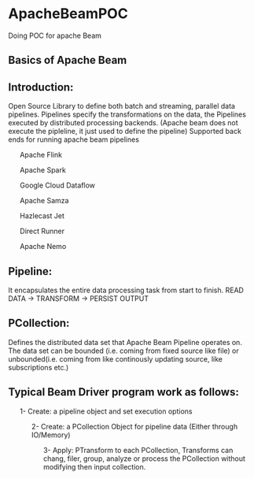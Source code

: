 # ApacheBeamPOC
Doing POC for apache Beam

Basics of Apache Beam
-----------------------

Introduction: 
-------------
Open Source Library to define both batch and streaming, parallel data pipelines.
Pipelines specify the transformations on the data, the Pipelines executed by distributed
processing backends. (Apache beam does not execute the pipleline, it just used to define the pipeline)
Supported back ends for running apache beam pipelines


 <ul> Apache Flink </ul>
  <ul> Apache Spark </ul>
   <ul> Google Cloud Dataflow</ul>
    <ul> Apache Samza </ul>
     <ul> Hazlecast Jet </ul>
     <ul> Direct Runner</ul>
     <ul> Apache Nemo</ul>


Pipeline:
---------
It encapsulates the entire data processing task from start to finish.
READ DATA -> TRANSFORM -> PERSIST OUTPUT

PCollection:
-------------
Defines the distributed data set that Apache Beam Pipeline operates on. The data set can be bounded (i.e. coming from fixed source like file)
or unbounded(i.e. coming from like continously updating source, like subscriptions etc.)

Typical Beam Driver program work as follows:
----------------------------------------------
<ul>1- Create: a pipeline object and set execution options
<ul>2- Create: a PCollection Object for pipeline data (Either through IO/Memory)
<ul>3- Apply: PTransform to each PCollection, Transforms can chang, filer, group, analyze or process the PCollection without 
modifying then input collection.